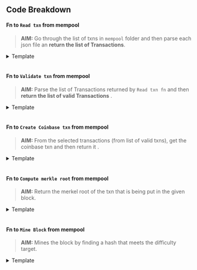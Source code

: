 ## Code Breakdown

#### Fn to `Read txn` from mempool

> **AIM:** Go through the list of txns in `mempool` folder and then parse each json file an **return the list of Transactions**.

<details>
<summary>Template</summary>

```python
def read_transactions():
    transactions = []
    mempool_dir = "mempool"
    for filename in os.listdir(mempool_dir):
        with open(os.path.join(mempool_dir, filename), "r") as file:
            transaction_data = json.load(file)
            transactions.append(transaction_data)
    return transactions
```

</details><br>

#### Fn to `Validate txn` from mempool

> **AIM:** Parse the list of Transactions returned by `Read txn fn` and then **return the list of valid Transactions** .

<details>
<summary>Template</summary>

```python
def validate_transactions(transactions):
    valid_transactions = []
    for transaction in transactions:
        # Add validation logic here
        valid_transactions.append(transaction)
    return valid_transactions
```

</details><br>

#### Fn to `Create Coinbase txn` from mempool

> **AIM:** From the selected transactions (from list of valid txns), get the coinbase txn and then return it .

<details>
<summary>Template</summary>

```python
def create_coinbase_transaction():
    coinbase_transaction = {
        # Add coinbase transaction details here
        "txid": "coinbase_txid",
        # Add other fields as needed
    }
    return coinbase_transaction
```

</details><br>

#### Fn to `Compute merkle root` from mempool

> **AIM:** Return the merkel root of the txn that is being put in the given block.

<details>
<summary>Template</summary>

```python
def compute_merkle_root(transactions):
    merkle_root = hashlib.sha256(b"".join(sorted([hashlib.sha256(json.dumps(tx).encode()).digest() for tx in transactions]))).hexdigest()
    return merkle_root
```

</details><br>

#### Fn to `Mine Block` from mempool

> **AIM:** Mines the block by finding a hash that meets the difficulty target.

<details>
<summary>Template</summary>

```python
def compute_merkle_root(transactions):
    merkle_root = hashlib.sha256(b"".join(sorted([hashlib.sha256(json.dumps(tx).encode()).digest() for tx in transactions]))).hexdigest()
    return merkle_root
```

</details><br>

